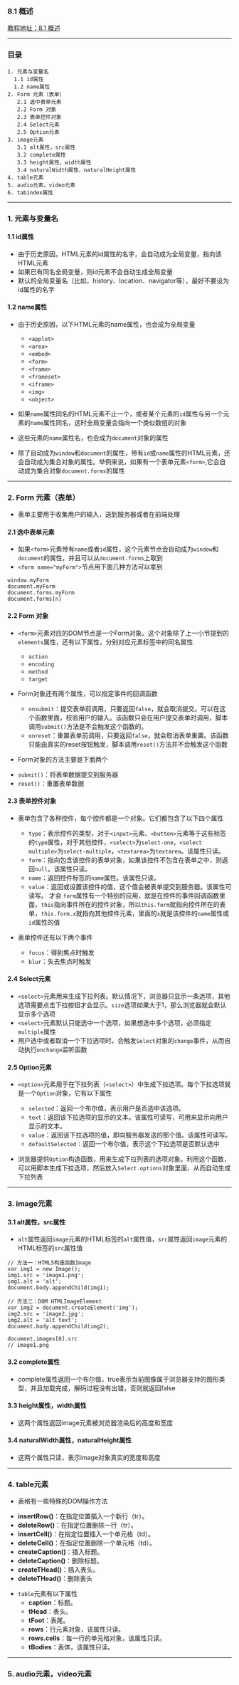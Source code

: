 ### 8.1 概述
[教程地址：8.1 概述](http://javascript.ruanyifeng.com/htmlapi/elements.html)

----
### 目录
```
1. 元素与变量名
  1.1 id属性
  1.2 name属性
2. Form 元素（表单）
   2.1 选中表单元素
   2.2 Form 对象
   2.3 表单控件对象
   2.4 Select元素
   2.5 Option元素
3. image元素
   3.1 alt属性，src属性
   3.2 complete属性
   3.3 height属性，width属性
   3.4 naturalWidth属性，naturalHeight属性
4. table元素
5. audio元素，video元素
6. tabindex属性
```

---
### 1. 元素与变量名

#### 1.1 id属性
- 由于历史原因，HTML元素的id属性的名字，会自动成为全局变量，指向该HTML元素
- 如果已有同名全局变量，则id元素不会自动生成全局变量
- 默认的全局变量名（比如，history、location、navigator等），最好不要设为id属性的名字

#### 1.2 name属性
- 由于历史原因，以下HTML元素的name属性，也会成为全局变量
  *   `<applet>`
  *   `<area>`
  *   `<embed>`
  *   `<form>`
  *   `<frame>`
  *   `<frameset>`
  *   `<iframe>`
  *   `<img>`
  *   `<object>`

- 如果`name`属性同名的HTML元素不止一个，或者某个元素的`id`属性与另一个元素的`name`属性同名，这时全局变量会指向一个类似数组的对象
- 这些元素的`name`属性名，也会成为`document`对象的属性
- 除了自动成为`window`和`document`的属性，带有`id`或`name`属性的HTML元素，还会自动成为集合对象的属性。举例来说，如果有一个表单元素`<form>`,它会自动成为集合对象`document.forms`的属性

---
### 2. Form 元素（表单）
- 表单主要用于收集用户的输入，送到服务器或者在前端处理

#### 2.1  选中表单元素
- 如果`<form>`元素带有`name`或者`id`属性，这个元素节点会自动成为`window`和`document`的属性，并且可以从`document.forms`上取到
- `<form name="myForm">`节点用下面几种方法可以拿到

```
window.myForm
document.myForm
document.forms.myForm
document.forms[n]
```

#### 2.2  Form 对象
- `<form>`元素对应的DOM节点是一个Form对象。这个对象除了上一小节提到的`elements`属性，还有以下属性，分别对应元素标签中的同名属性
  *   `action`
  *   `encoding`
  *   `method`
  *   `target`

- Form对象还有两个属性，可以指定事件的回调函数
  *   `onsubmit`：提交表单前调用，只要返回`false`，就会取消提交。可以在这个函数里面，校验用户的输入。该函数只会在用户提交表单时调用，脚本调用`submit()`方法是不会触发这个函数的。
  *   `onreset`：重置表单前调用，只要返回`false`，就会取消表单重置。该函数只能由真实的reset按钮触发，脚本调用`reset()`方法并不会触发这个函数

-  Form对象的方法主要是下面两个
  *   `submit()`：将表单数据提交到服务器
  *   `reset()`：重置表单数据


#### 2.3 表单控件对象
- 表单包含了各种控件，每个控件都是一个对象。它们都包含了以下四个属性
  *   `type`：表示控件的类型，对于`<input>`元素、`<button>`元素等于这些标签的`type`属性，对于其他控件，`<select>`为`select-one`，`<select  multiple>`为`select-multiple`，`<textarea>`为`textarea`。该属性只读。
  *   `form`：指向包含该控件的表单对象，如果该控件不包含在表单之中，则返回`null`。该属性只读。
  *   `name`：返回控件标签的`name`属性。该属性只读。
  *   `value`：返回或设置该控件的值，这个值会被表单提交到服务器。该属性可读写。 才会 `form`属性有一个特别的应用，就是在控件的事件回调函数里面，`this`指向事件所在的控件对象，所以`this.form`就指向控件所在的表单，`this.form.x`就指向其他控件元素，里面的`x`就是该控件的`name`属性或`id`属性的值

- 表单控件还有以下两个事件
  *   `focus`：得到焦点时触发
  *   `blur`：失去焦点时触发

#### 2.4  Select元素
- `<select>`元素用来生成下拉列表。默认情况下，浏览器只显示一条选项，其他选项需要点击下拉按钮才会显示。`size`选项如果大于1，那么浏览器就会默认显示多个选项
- `<select>`元素默认只能选中一个选项，如果想选中多个选项，必须指定`multiple`属性
- 用户选中或者取消一个下拉选项时，会触发`Select`对象的`change`事件，从而自动执行`onchange`监听函数

#### 2.5  Option元素
- `<option>`元素用于在下拉列表（`<select>`）中生成下拉选项。每个下拉选项就是一个`Option`对象，它有以下属性
  *   `selected`：返回一个布尔值，表示用户是否选中该选项。
  *   `text`：返回该下拉选项的显示的文本。该属性可读写，可用来显示向用户显示的文本。
  *   `value`：返回该下拉选项的值，即向服务器发送的那个值。该属性可读写。
  *   `defaultSelected`：返回一个布尔值，表示这个下拉选项是否默认选中

- 浏览器提供`Option`构造函数，用来生成下拉列表的选项对象。利用这个函数，可以用脚本生成下拉选项，然后放入`Select.options`对象里面，从而自动生成下拉列表

---
### 3. image元素

#### 3.1 alt属性，src属性
- `alt`属性返回`image`元素的HTML标签的`alt`属性值，`src`属性返回`image`元素的HTML标签的`src`属性值

```
// 方法一：HTML5构造函数Image
var img1 = new Image();
img1.src = 'image1.png';
img1.alt = 'alt';
document.body.appendChild(img1);

// 方法二：DOM HTMLImageElement
var img2 = document.createElement('img');
img2.src = 'image2.jpg';
img2.alt = 'alt text';
document.body.appendChild(img2);

document.images[0].src
// image1.png
```

#### 3.2 complete属性
- complete属性返回一个布尔值，true表示当前图像属于浏览器支持的图形类型，并且加载完成，解码过程没有出错，否则就返回false


#### 3.3 height属性，width属性
- 这两个属性返回image元素被浏览器渲染后的高度和宽度

#### 3.4 naturalWidth属性，naturalHeight属性
- 这两个属性只读，表示image对象真实的宽度和高度

---
### 4. table元素
-  表格有一些特殊的DOM操作方法
  *   **insertRow()**：在指定位置插入一个新行（tr）。
  *   **deleteRow()**：在指定位置删除一行（tr）。
  *   **insertCell()**：在指定位置插入一个单元格（td）。
  *   **deleteCell()**：在指定位置删除一个单元格（td）。
  *   **createCaption()**：插入标题。
  *   **deleteCaption()**：删除标题。
  *   **createTHead()**：插入表头。
  *   **deleteTHead()**：删除表头

- `table`元素有以下属性
  *   **caption**：标题。
  *   **tHead**：表头。
  *   **tFoot**：表尾。
  *   **rows**：行元素对象，该属性只读。
  *   **rows.cells**：每一行的单元格对象，该属性只读。
  *   **tBodies**：表体，该属性只读。

---
### 5.  audio元素，video元素
